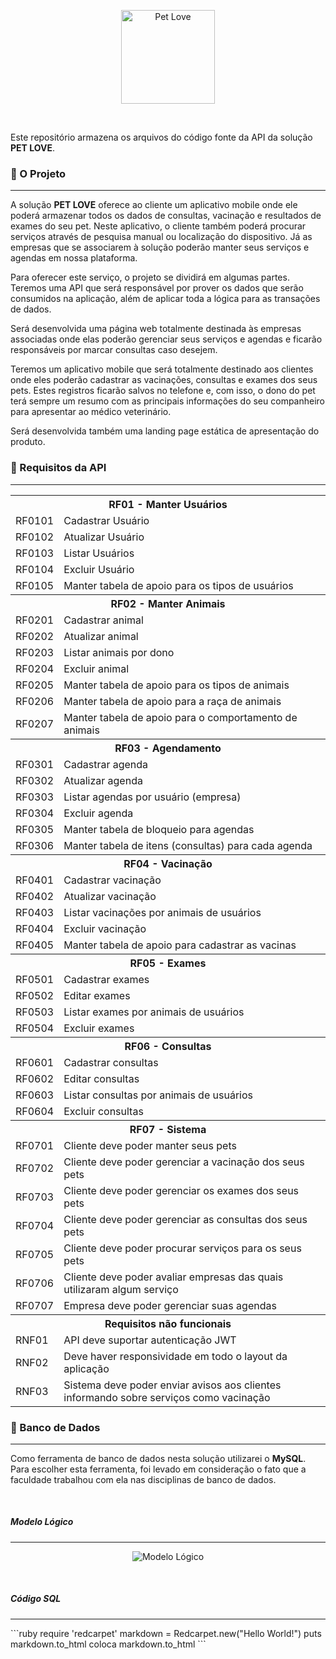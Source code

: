 <div>
    <p align="center">
        <img width="150em"
             src="https://guiandrade.com.br/fotosgithub/logo-pet-love-modelo.png" 
             alt="Pet Love">
    </p>
</div>

<br>

<div>
    <p>Este repositório armazena os arquivos do código fonte da 
API da solução <b>PET LOVE</b>. </p>
</div>

<div>
    <h3>🎈 O Projeto</h3>
<hr>
    <p>A solução <b>PET LOVE</b> oferece ao cliente um aplicativo
mobile onde ele poderá armazenar todos os dados de consultas, 
vacinação e resultados de exames do seu pet. Neste aplicativo, 
o cliente também poderá procurar serviços através de pesquisa 
manual ou localização do dispositivo. Já as empresas que se 
associarem à solução poderão manter seus serviços e agendas em
nossa plataforma.</p>
<p>Para oferecer este serviço, o projeto se dividirá em algumas 
partes. Teremos uma API que será responsável por prover os 
dados que serão consumidos na aplicação, além de aplicar toda a
lógica para as transações de dados.</p>
<p>Será desenvolvida uma página web totalmente destinada às 
empresas associadas onde elas poderão gerenciar seus serviços 
e agendas e ficarão responsáveis por marcar consultas caso 
desejem.</p>
<p>Teremos um aplicativo mobile que será totalmente destinado 
aos clientes onde eles poderão cadastrar as vacinações, 
consultas e exames dos seus pets. Estes registros ficarão
salvos no telefone e, com isso, o dono do pet terá sempre um
resumo com as principais informações do seu companheiro para
apresentar ao médico veterinário.</p>
<p>Será desenvolvida também uma landing page estática de 
apresentação do produto.</p>
</div>

<div>
    <h3>🧱 Requisitos da API</h3>
    <hr>
    <table>
        <tr>
            <th colspan="2">RF01 - Manter Usuários</th>
        </tr>
        <tr>
            <td>RF0101</td>
            <td>Cadastrar Usuário</td>
        </tr>
        <tr>
            <td>RF0102</td>
            <td>Atualizar Usuário</td>
        </tr>
        <tr>
            <td>RF0103</td>
            <td>Listar Usuários</td>
        </tr>
        <tr>
            <td>RF0104</td>
            <td>Excluir Usuário</td>
        </tr>
        <tr>
            <td>RF0105</td>
            <td>Manter tabela de apoio para os tipos de usuários</td>
        </tr>
        <tr>
            <th colspan="2">RF02 - Manter Animais</th>
        </tr>
        <tr>
            <td>RF0201</td>
            <td>Cadastrar animal</td>
        </tr>
        <tr>
            <td>RF0202</td>
            <td>Atualizar animal</td>
        </tr>
        <tr>
            <td>RF0203</td>
            <td>Listar animais por dono</td>
        </tr>
        <tr>
            <td>RF0204</td>
            <td>Excluir animal</td>
        </tr>
        <tr>
            <td>RF0205</td>
            <td>Manter tabela de apoio para os tipos de animais</td>
        </tr>
        <tr>
            <td>RF0206</td>
            <td>Manter tabela de apoio para a raça de animais</td>
        </tr>
        <tr>
            <td>RF0207</td>
            <td>Manter tabela de apoio para o comportamento de animais</td>
        </tr>
        <tr>
            <th colspan="2">RF03 - Agendamento</th>
        </tr>
        <tr>
            <td>RF0301</td>
            <td>Cadastrar agenda</td>
        </tr>
        <tr>
            <td>RF0302</td>
            <td>Atualizar agenda</td>
        </tr>
        <tr>
            <td>RF0303</td>
            <td>Listar agendas por usuário (empresa)</td>
        </tr>
        <tr>
            <td>RF0304</td>
            <td>Excluir agenda</td>
        </tr>
        <tr>
            <td>RF0305</td>
            <td>Manter tabela de bloqueio para agendas</td>
        </tr>
        <tr>
            <td>RF0306</td>
            <td>Manter tabela de itens (consultas) para cada agenda</td>
        </tr>
        <tr>
            <th colspan="2">RF04 - Vacinação</th>
        </tr>
        <tr>
            <td>RF0401</td>
            <td>Cadastrar vacinação</td>
        </tr>
        <tr>
            <td>RF0402</td>
            <td>Atualizar vacinação</td>
        </tr>
        <tr>
            <td>RF0403</td>
            <td>Listar vacinações por animais de usuários</td>
        </tr>
        <tr>
            <td>RF0404</td>
            <td>Excluir vacinação</td>
        </tr>
        <tr>
            <td>RF0405</td>
            <td>Manter tabela de apoio para cadastrar as vacinas</td>
        </tr>
        <tr>
            <th colspan="2">RF05 - Exames</th>
        </tr>
        <tr>
            <td>RF0501</td>
            <td>Cadastrar exames</td>
        </tr>
        <tr>
            <td>RF0502</td>
            <td>Editar exames</td>
        </tr>
        <tr>
            <td>RF0503</td>
            <td>Listar exames por animais de usuários</td>
        </tr>
        <tr>
            <td>RF0504</td>
            <td>Excluir exames</td>
        </tr>
        <tr>
            <th colspan="2">RF06 - Consultas</th>
        </tr>
        <tr>
            <td>RF0601</td>
            <td>Cadastrar consultas</td>
        </tr>
        <tr>
            <td>RF0602</td>
            <td>Editar consultas</td>
        </tr>
        <tr>
            <td>RF0603</td>
            <td>Listar consultas por animais de usuários</td>
        </tr>
        <tr>
            <td>RF0604</td>
            <td>Excluir consultas</td>
        </tr>
        <tr>
            <th colspan="2">RF07 - Sistema</th>
        </tr>
        <tr>
            <td>RF0701</td>
            <td>Cliente deve poder manter seus pets</td>
        </tr>
        <tr>
            <td>RF0702</td>
            <td>Cliente deve poder gerenciar a vacinação dos seus pets</td>
        </tr>
        <tr>
            <td>RF0703</td>
            <td>Cliente deve poder gerenciar os exames dos seus pets</td>
        </tr>
        <tr>
            <td>RF0704</td>
            <td>Cliente deve poder gerenciar as consultas dos seus pets</td>
        </tr>
        <tr>
            <td>RF0705</td>
            <td>Cliente deve poder procurar serviços para os seus pets</td>
        </tr>
        <tr>
            <td>RF0706</td>
            <td>Cliente deve poder avaliar empresas das quais utilizaram algum serviço</td>
        </tr>
        <tr>
            <td>RF0707</td>
            <td>Empresa deve poder gerenciar suas agendas</td>
        </tr>
        <tr>
            <th colspan="2">Requisitos não funcionais</th>
        </tr>
        <tr>
            <td>RNF01</td>
            <td>API deve suportar autenticação JWT</td>
        </tr>
        <tr>
            <td>RNF02</td>
            <td>Deve haver responsividade em todo o layout da aplicação</td>
        </tr>
        <tr>
            <td>RNF03</td>
            <td>Sistema deve poder enviar avisos aos clientes informando sobre serviços como vacinação</td>
        </tr>
    </table>
</div>

<div>
    <h3>💽 Banco de Dados</h3>
    <hr>
    <p>Como ferramenta de banco de dados nesta solução utilizarei 
o <strong>MySQL</strong>. Para escolher esta ferramenta, foi
levado em consideração o fato que a faculdade trabalhou com ela
nas disciplinas de banco de dados.</p>
    <br>
    <h5>Modelo Lógico</h5>
    <hr>
    <p align="center">
        <img src="https://guiandrade.com.br/fotosgithub/modelo-logico.png" 
             alt="Modelo Lógico">
    </p>
    <br>
    <h5>Código SQL</h5>
    <hr>
</div>
```ruby
require 'redcarpet'
markdown = Redcarpet.new("Hello World!")
puts markdown.to_html
coloca markdown.to_html
```